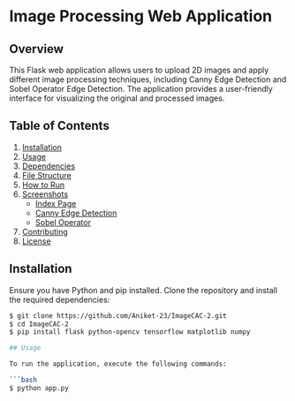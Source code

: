 # Image Processing Web Application

## Overview

This Flask web application allows users to upload 2D images and apply different image processing techniques, including Canny Edge Detection and Sobel Operator Edge Detection. The application provides a user-friendly interface for visualizing the original and processed images.

## Table of Contents

1. [Installation](#installation)
2. [Usage](#usage)
3. [Dependencies](#dependencies)
4. [File Structure](#file-structure)
5. [How to Run](#how-to-run)
6. [Screenshots](#screenshots)
   - [Index Page](#index-page)
   - [Canny Edge Detection](#canny-edge-detection)
   - [Sobel Operator](#sobel-operator)
7. [Contributing](#contributing)
8. [License](#license)

## Installation

Ensure you have Python and pip installed. Clone the repository and install the required dependencies:

```bash
$ git clone https://github.com/Aniket-23/ImageCAC-2.git
$ cd ImageCAC-2
$ pip install flask python-opencv tensorflow matplotlib numpy

## Usage

To run the application, execute the following commands:

```bash
$ python app.py